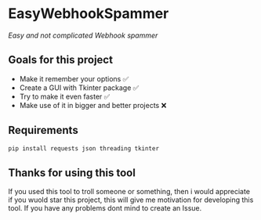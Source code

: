 # EasyWebhookSpammer
*Easy and not complicated Webhook spammer*

## Goals for this project
* Make it remember your options ✅
* Create a GUI with Tkinter package ✅
* Try to make it even faster ✅
* Make use of it in bigger and better projects ❌

## Requirements
```sh
pip install requests json threading tkinter
```
## Thanks for using this tool
If you used this tool to troll someone or something, then i would appreciate if you wuold star this project,
this will give me motivation for developing this tool.
If you have any problems dont mind to create an Issue.
